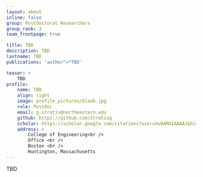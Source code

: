 ```yaml
---
layout: about
inline: false
group: Postdoctoral Researchers
group_rank: 3
team_frontpage: true

title: TBD
description: TBD
lastname: TBD
publications: 'author^=*TBD'

teaser: >
    TBD
profile:
    name: TBD
    align: right
    image: profile_pictures/blank.jpg
    role: Postdoc
    email: g.stratis@northeastern.edu
    github: https://github.com/stratisg
    scholar: https://scholar.google.com/citations?user=Xv8ARDIAAAAJ&hl=en
    address: >
        College of Engineering<br />
        Office <br />
        Boston <br />
        Huntington, Massachusetts
---
```


TBD